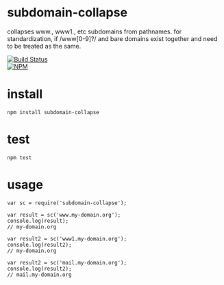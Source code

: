 # subdomain-collapse

collapses www., www1., etc subdomains from pathnames. for standardization, if /www[0-9]?/ and bare domains exist together and need to be treated as the same.

[![Build Status](https://travis-ci.org/Interlincx/subdomain-collapse.png)](https://travis-ci.org/Interlincx/subdomain-collapse)  
[![NPM](https://nodei.co/npm/subdomain-collapse.png?downloads=true)](https://nodei.co/npm/subdomain-collapse/)

# install

    npm install subdomain-collapse

# test

    npm test

# usage

    var sc = require('subdomain-collapse');
    
    var result = sc('www.my-domain.org');
    console.log(result);
    // my-domain.org

    var result2 = sc('www1.my-domain.org');
    console.log(result2);
    // my-domain.org

    var result2 = sc('mail.my-domain.org');
    console.log(result2);
    // mail.my-domain.org
